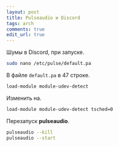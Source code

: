 ```yaml
---
layout: post
title: Pulseaudio и Discord
tags: arch
comments: true
edit_url: true
---
```


Шумы в Discord, при запуске.

```sh
sudo nano /etc/pulse/default.pa
```

В файле `default.pa` в 47 строке.

```sh
load-module module-udev-detect
```

Изменить на.

```sh
load-module module-udev-detect tsched=0
```

Перезапуск **pulseaudio**.

```sh
pulseaudio --kill
pulseaudio --start
```